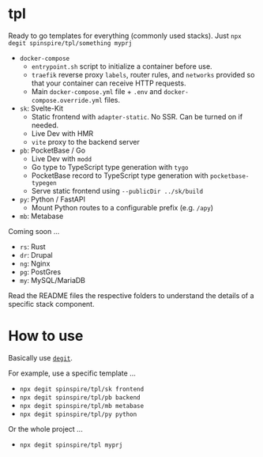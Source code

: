 # tpl

Ready to go templates for everything (commonly used stacks). Just `npx degit spinspire/tpl/something myprj`

- `docker-compose`
  - `entrypoint.sh` script to initialize a container before use.
  - `traefik` reverse proxy `labels`, router rules, and `networks` provided so that your container can receive HTTP requests.
  - Main `docker-compose.yml` file + `.env` and `docker-compose.override.yml` files.
- `sk`: Svelte-Kit
  - Static frontend with `adapter-static`. No SSR. Can be turned on if needed.
  - Live Dev with HMR
  - `vite` proxy to the backend server
- `pb`: PocketBase / Go
  - Live Dev with `modd`
  - Go type to TypeScript type generation with `tygo`
  - PocketBase record to TypeScript type generation with `pocketbase-typegen`
  - Serve static frontend using `--publicDir ../sk/build`
- `py`: Python / FastAPI
  - Mount Python routes to a configurable prefix (e.g. `/apy`)
- `mb`: Metabase

Coming soon ...

- `rs`: Rust
- `dr`: Drupal
- `ng`: Nginx
- `pg`: PostGres
- `my`: MySQL/MariaDB

Read the README files the respective folders to understand the details of a specific stack component.

# How to use

Basically use [`degit`](https://github.com/Rich-Harris/degit).

For example, use a specific template ...

- `npx degit spinspire/tpl/sk frontend`
- `npx degit spinspire/tpl/pb backend`
- `npx degit spinspire/tpl/mb metabase`
- `npx degit spinspire/tpl/py python`

Or the whole project ...

- `npx degit spinspire/tpl myprj`
